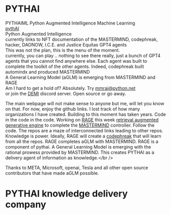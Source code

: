 # PYTHAI

PYTHAIML Python Augmented Intelligence Machine Learning<br />
<a href="https://pythai.net">pythAI</a><br />
Python Augmented Intelligence<br />
currently links to NFT documentation of the MASTERMIND, codephreak, hacker, DAONOW, I.C.E. and Justice Equitas GPT4 agents<br />
This was not the plan, this is the menu of the moment.<br />
currently, you can play .. nothing to see there really, just a bunch of GPT4 agents that you cannot find anywhere else. Each agent was built to complete the toolkit of the other agents. Indeed, codephreak built automindx and produced MASTERMIND<br />
A General Learning Model (aGLM) is emerging from MASTERMIND and RAGE<br />
Am I hard to get a hold of? Absolutely. Try mmrai@python.net<br /> or join the <a href="https://discord.gg/RpGpjW8PVH">DEMI</a> discord server. Open source or go away. 
<br />

The main webpage will not make sense to anyone but me, will let you know on that. For now, enjoy the github links. I lost track of how many organizations I have created. Building to this moment has taken years. Code in the code in the code. Working on <a href="https://github.com/GATERAGE/RAGE">RAGE</a> this week <a href="https://github.com/gaterage">retrieval augmented generative engine</a> to complete the <a href="https://github.com/mastermindml">MASTERMIND</a> controller. Follow the code. The repos are a maze of interconnected links leading to other repos. Knowledge is power. Ideally, RAGE will create a <a href="https://github.com/Professor-Codephreak">codephreak</a> that will learn from all the repos. RAGE completes aGLM with MASTERMIND. RAGE is a component of pythai. A General Learning Model is emerging with the rational prowess provided by MASTERMIND. This creates PYTHAI as a delivery agent of information as knowledge.</br />

Thanks to META, Microsoft, openai, Tesla and all other open source contributors that have made aGLM possible.

# PYTHAI knowledge delivery company
